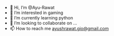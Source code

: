 - 👋 Hi, I’m @Ayu-Rawat
- 👀 I’m interested in gaming
- 🌱 I’m currently learning python
- 💞️ I’m looking to collaborate on ...
- 📫 How to reach me ayushrawat.gio@gmail.com

<!---
Ayu-Rawat/Ayu-Rawat is a ✨ special ✨ repository because its `README.md` (this file) appears on your GitHub profile.
You can click the Preview link to take a look at your changes.
--->
